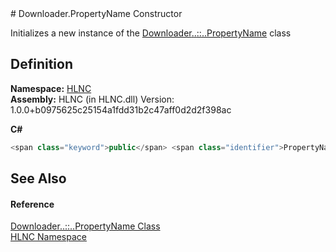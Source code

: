 ﻿<document xml:space="preserve">
<file name="M_HLNC_Downloader_PropertyName__ctor" /># Downloader.PropertyName Constructor<span id="PageHeader"> </span>


Initializes a new instance of the <a href="T_HLNC_Downloader_PropertyName">Downloader<span class="languageSpecificText"><span class="cs">.</span><span class="vb">.</span><span class="cpp">::</span><span class="nu">.</span><span class="fs">.</span></span>PropertyName</a> class

<SectionTitle xml:space="preserve">

## Definition
</SectionTitle>**Namespace:** <a href="N_HLNC">HLNC</a>  
**Assembly:** HLNC (in HLNC.dll) Version: 1.0.0+b0975625c25154a1fdd31b2c47aff0d2d2f398ac

**C#**
``` C#
<span class="keyword">public</span> <span class="identifier">PropertyName</span>()
```

<SectionTitle xml:space="preserve">

## See Also
<span id="seeAlso"> </span></SectionTitle><SectionTitle xml:space="preserve">

#### Reference
</SectionTitle><a href="T_HLNC_Downloader_PropertyName">Downloader<span class="languageSpecificText"><span class="cs">.</span><span class="vb">.</span><span class="cpp">::</span><span class="nu">.</span><span class="fs">.</span></span>PropertyName Class</a>  
<a href="N_HLNC">HLNC Namespace</a>  
</document>